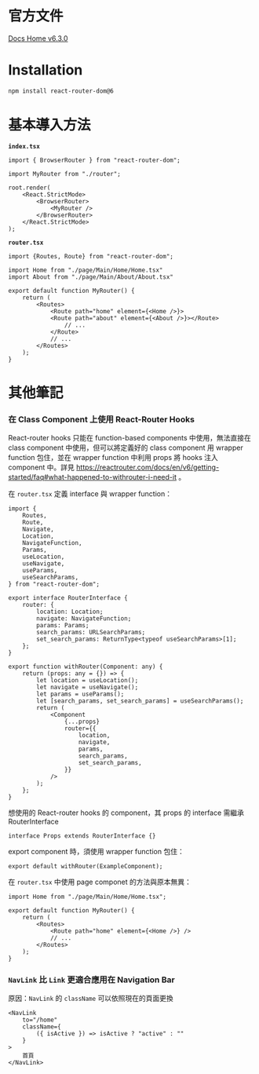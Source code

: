 # 官方文件

[Docs Home v6.3.0](https://reactrouter.com/docs/en/v6)

# Installation

```bash
npm install react-router-dom@6
```

# 基本導入方法

**`index.tsx`**

```tsx
import { BrowserRouter } from "react-router-dom";

import MyRouter from "./router";

root.render(
    <React.StrictMode>
        <BrowserRouter>
            <MyRouter />
        </BrowserRouter>
    </React.StrictMode>
);
```

**`router.tsx`**

```tsx
import {Routes, Route} from "react-router-dom";

import Home from "./page/Main/Home/Home.tsx"
import About from "./page/Main/About/About.tsx"

export default function MyRouter() {
    return (
        <Routes>
            <Route path="home" element={<Home />}>
            <Route path="about" element={<About />}></Route>
                // ...
            </Route>
            // ...
        </Routes>
    );
}
```

# 其他筆記

### 在 Class Component 上使用 React-Router Hooks

React-router hooks 只能在 function-based  components 中使用，無法直接在 class component 中使用，但可以將定義好的 class component 用 wrapper function 包住，並在 wrapper function 中利用 props 將 hooks 注入 component 中。詳見 <https://reactrouter.com/docs/en/v6/getting-started/faq#what-happened-to-withrouter-i-need-it> 。

在 `router.tsx` 定義 interface 與 wrapper function：

```tsx
import {
    Routes,
    Route,
    Navigate,
    Location,
    NavigateFunction,
    Params,
    useLocation,
    useNavigate,
    useParams,
    useSearchParams,
} from "react-router-dom";

export interface RouterInterface {
    router: {
        location: Location;
        navigate: NavigateFunction;
        params: Params;
        search_params: URLSearchParams;
        set_search_params: ReturnType<typeof useSearchParams>[1];
    };
}

export function withRouter(Component: any) {
    return (props: any = {}) => {
        let location = useLocation();
        let navigate = useNavigate();
        let params = useParams();
        let [search_params, set_search_params] = useSearchParams();
        return (
            <Component
                {...props}
                router={{
                    location,
                    navigate,
                    params,
                    search_params,
                    set_search_params,
                }}
            />
        );
    };
}
```

想使用的 React-router hooks 的 component，其 props 的 interface 需繼承 RouterInterface

```tsx
interface Props extends RouterInterface {}
```

export component 時，須使用 wrapper function 包住：

```tsx
export default withRouter(ExampleComponent);
```

在 `router.tsx` 中使用 page componet 的方法與原本無異：

```tsx
import Home from "./page/Main/Home/Home.tsx";

export default function MyRouter() {
    return (
        <Routes>
            <Route path="home" element={<Home />} />
            // ...
        </Routes>
    );
}
```

### `NavLink` 比 `Link` 更適合應用在 Navigation Bar

原因：`NavLink` 的 `className` 可以依照現在的頁面更換

```tsx
<NavLink
    to="/home"
    className={
        ({ isActive }) => isActive ? "active" : ""
    }
>
    首頁
</NavLink>
```
